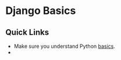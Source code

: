 # Django Basics

## Quick Links

* Make sure you understand Python [basics](../languages-and-architectures/python/personal-notes.md).
*
